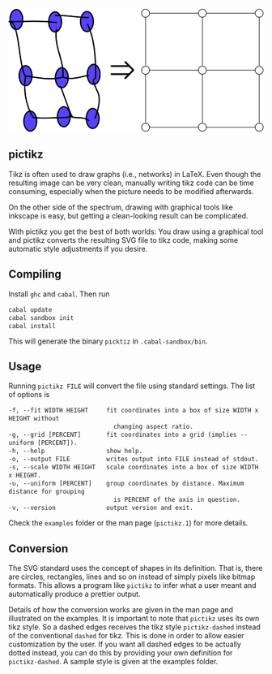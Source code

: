 ![On the left side there is a sketchy handdraw grid, while on the right side it looks perfect.](example.png?raw=true "Example of what pictikz can do.")

## pictikz

Tikz is often used to draw graphs (i.e., networks) in LaTeX. Even though the resulting image can be very clean, manually writing tikz code can be time consuming, especially when the picture needs to be modified afterwards.

On the other side of the spectrum, drawing with graphical tools like inkscape is easy, but getting a clean-looking result can be complicated.

With pictikz you get the best of both worlds: You draw using a graphical tool and pictikz converts the resulting SVG file to tikz code, making some automatic style adjustments if you desire.

## Compiling

Install `ghc` and `cabal`. Then run

    cabal update
    cabal sandbox init
    cabal install

This will generate the binary `picktiz` in `.cabal-sandbox/bin`.

## Usage

Running `pictikz FILE` will convert the file using standard settings. The list of options is

	-f, --fit WIDTH HEIGHT     fit coordinates into a box of size WIDTH x HEIGHT without
	                             changing aspect ratio.
	-g, --grid [PERCENT]       fit coordinates into a grid (implies --uniform [PERCENT]).
	-h, --help                 show help.
	-o, --output FILE          writes output into FILE instead of stdout.
	-s, --scale WIDTH HEIGHT   scale coordinates into a box of size WIDTH x HEIGHT.
	-u, --uniform [PERCENT]    group coordinates by distance. Maximum distance for grouping
	                             is PERCENT of the axis in question.
	-v, --version              output version and exit.

Check the `examples` folder or the man page (`pictikz.1`) for more details.

## Conversion

The SVG standard uses the concept of shapes in its definition. That is, there are circles, rectangles, lines and so on instead of simply pixels like bitmap formats.
This allows a program like `pictikz` to infer what a user meant and automatically produce a prettier output.

Details of how the conversion works are given in the man page and illustrated on the examples. It is important to note that `pictikz` uses its own tikz style. So a dashed edges receives the tikz style `pictikz-dashed` instead of the conventional `dashed` for tikz. This is done in order to allow easier customization by the user. If you want all dashed edges to be actually dotted instead, you can do this by providing your own definition for `pictikz-dashed`. A sample style is given at the examples folder.
